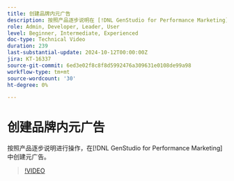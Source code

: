 ```yaml
---
title: 创建品牌内元广告
description: 按照产品逐步说明在 [!DNL GenStudio for Performance Marketing]中创建元广告。
role: Admin, Developer, Leader, User
level: Beginner, Intermediate, Experienced
doc-type: Technical Video
duration: 239
last-substantial-update: 2024-10-12T00:00:00Z
jira: KT-16337
source-git-commit: 6ed3e02f8c8f8d5992476a309631e0108de99a98
workflow-type: tm+mt
source-wordcount: '30'
ht-degree: 0%

---
```



# 创建品牌内元广告

按照产品逐步说明进行操作，在[!DNL GenStudio for Performance Marketing]中创建元广告。

>[!VIDEO](https://video.tv.adobe.com/v/3435057/?learn=on)
